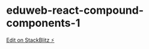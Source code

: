 # eduweb-react-compound-components-1

[Edit on StackBlitz ⚡️](https://stackblitz.com/edit/eduweb-react-compound-components-1)